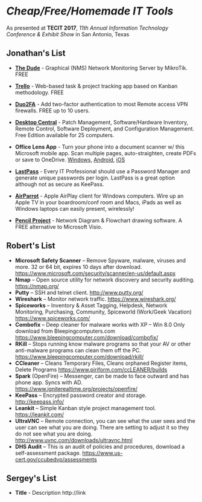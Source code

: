 # *Cheap/Free/Homemade IT Tools*

As presented at **TECIT 2017**, *11th Annual Information Technology Conference & Exhibit Show* in San Antonio, Texas

## Jonathan's List

* **[The Dude](https://mikrotik.com/thedude)** - Graphical (NMS) Network Monitoring Server by MikroTik. FREE
* **[Trello](https://trello.com/jcutrer/recommend)** - Web-based task & project tracking app based on Kanban methodology. FREE
* **[Duo2FA](https://duo.com/)** - Add two-factor authentication to most Remote access VPN firewalls.  FREE up to 10 users.

* **[Desktop Central](https://www.manageengine.com/products/desktop-central/)** - Patch Management, Software/Hardware Inventory, Remote Control, Software Deployment, and Configuration Management.  Free Edition available for 25 computers.
* **Office Lens App** - Turn your phone into a document scanner w/ this Microsoft mobile app.  Scan multiple pages, auto-straighten, create PDFs or save to OneDrive. [Windows](https://www.microsoft.com/en-us/store/p/office-lens/9wzdncrfj3t8), [Android](https://play.google.com/store/apps/details?id=com.microsoft.office.officelens&hl=en), [iOS](https://itunes.apple.com/us/app/office-lens/id975925059?mt=8)
* **[LastPass](https://www.lastpass.com/)** - Every IT Professional should use a Password Manager and generate unique passwords per login.  LastPass is a great option although not as secure as KeePass.
* **[AirParrot](http://www.airsquirrels.com/airparrot/)** - Apple AirPlay client for Windows computers.  Wire up an Apple TV in your boardroom/conf room and Macs, iPads as well as Windows laptops can easily present, wirelessly!
* **[Pencil Project](http://pencil.evolus.vn/)** - Network Diagram & Flowchart drawing software. A FREE alternative to Microsoft Visio.


## Robert's List

* **Microsoft Safety Scanner** – Remove Spyware, malware, viruses and more. 32 or 64 bit, expires 10 days after download. https://www.microsoft.com/security/scanner/en-us/default.aspx 
* **Nmap** – Open source utility for network discovery and security auditing. https://nmap.org/ 
* **Putty** – SSH and telnet client. http://www.putty.org/ 
* **Wireshark** – Monitor network traffic. https://www.wireshark.org/
* **Spiceworks** – Inventory & Asset Tagging, Helpdesk, Network Monitoring, Purchasing, Community, Spiceworld (Work/Geek Vacation) https://www.spiceworks.com/
* **Combofix** –  Deep cleaner for malware works with XP – Win 8.0 Only download from Bleepingcomputers.com https://www.bleepingcomputer.com/download/combofix/
* **RKill** – Stops running know malware programs so that your AV or other anti-malware programs can clean them off the PC. https://www.bleepingcomputer.com/download/rkill/
* **CCleaner** – Cleans Temporary Files, Cleans orphaned Register items, Delete Programs https://www.piriform.com/ccLEANER/builds 
* **Spark** (OpenFire) – Messenger, can be made to face outward and has phone app. Syncs with AD. https://www.igniterealtime.org/projects/openfire/
* **KeePass** – Encrypted password creator and storage.  http://keepass.info/
* **Leankit** – Simple Kanban style project management tool. https://leankit.com/
* **UltraVNC** – Remote connection, you can see what the user sees and the user can see what you are doing. There are setting to adjust it so they do not see what you are doing. http://www.uvnc.com/downloads/ultravnc.html 
* **DHS Audit** – This is an audit of policies and procedures, download a self-assessment package. https://www.us-cert.gov/ccubedvp/assessments



## Sergey's List

* **Title** - Description http://link
